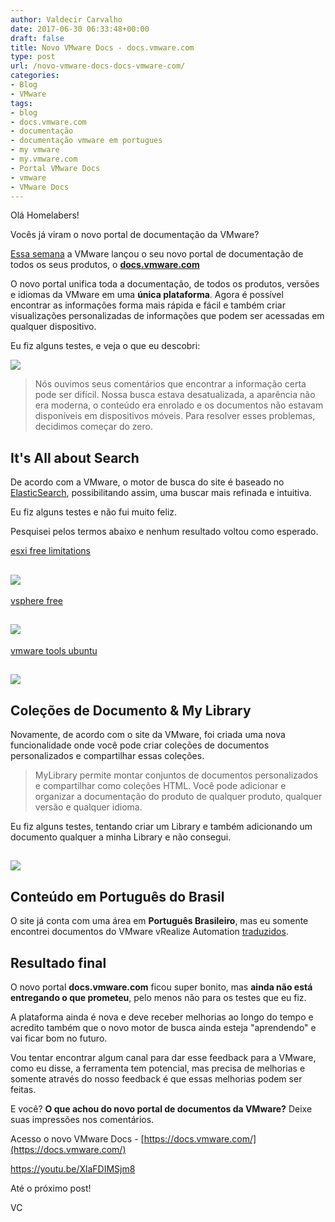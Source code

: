```yaml
---
author: Valdecir Carvalho
date: 2017-06-30 06:33:48+00:00
draft: false
title: Novo VMware Docs - docs.vmware.com
type: post
url: /novo-vmware-docs-docs-vmware-com/
categories:
- Blog
- VMware
tags:
- blog
- docs.vmware.com
- documentação
- documentação vmware em portugues
- my vmware
- my.vmware.com
- Portal VMware Docs
- vmware
- VMware Docs
---
```


Olá Homelabers!

Vocês já viram o novo portal de documentação da VMware?

[Essa semana](https://blogs.vmware.com/kb/2017/06/introducing-docs-vmware-com.html) a VMware lançou o seu novo portal de documentação de todos os seus produtos, o [**docs.vmware.com**](https://docs.vmware.com/)

O novo portal unifica toda a documentação, de todos os produtos, versões e idiomas da VMware em uma **única plataforma**. Agora é possível encontrar as informações forma mais rápida e fácil e também criar visualizações personalizadas de informações que podem ser acessadas em qualquer dispositivo.

Eu fiz alguns testes, e veja o que eu descobri:

![](/imagens/2017/06/portal-docs.vmware.com-1.jpg)






<blockquote>Nós ouvimos seus comentários que encontrar a informação certa pode ser difícil. Nossa busca estava desatualizada, a aparência não era moderna, o conteúdo era enrolado e os documentos não estavam disponíveis em dispositivos móveis. Para resolver esses problemas, decidimos começar do zero.</blockquote>





## It's All about Search



De acordo com a VMware, o motor de busca do site é baseado no [ElasticSearch](https://www.elastic.co/), possibilitando assim, uma buscar mais refinada e intuitiva.

Eu fiz alguns testes e não fui muito feliz.

Pesquisei pelos termos abaixo e nenhum resultado voltou como esperado.

[esxi free limitations](https://docs.vmware.com/en/search/#/esxi%20free%20limitations)



## ![](/imagens/2017/06/portal-docs.vmware.com-5.jpg)




[vsphere free](https://docs.vmware.com/en/search/#/vsphere%20free)



## ![](/imagens/2017/06/portal-docs.vmware.com-6.jpg)




[vmware tools ubuntu](https://docs.vmware.com/en/search/#/vmware%20tools%20ubuntu)



## ![](/imagens/2017/06/portal-docs.vmware.com-7.jpg)






## Coleções de Documento & My Library



Novamente, de acordo com o site da VMware, foi criada uma nova funcionalidade onde você pode criar coleções de documentos personalizados e compartilhar essas coleções.



<blockquote>MyLibrary permite montar conjuntos de documentos personalizados e compartilhar como coleções HTML. Você pode adicionar e organizar a documentação do produto de qualquer produto, qualquer versão e qualquer idioma.</blockquote>



Eu fiz alguns testes, tentando criar um Library e também adicionando um documento qualquer a minha Library e não consegui.



## ![](/imagens/2017/06/portal-docs.vmware.com-4.jpg)






## Conteúdo em Português do Brasil



O site já conta com uma área em **Português Brasileiro**, mas eu somente encontrei documentos do VMware vRealize Automation [traduzidos](https://docs.vmware.com/br/vRealize-Automation/index.html).



## Resultado final



O novo portal **docs.vmware.com** ficou super bonito, mas **ainda não está entregando o que prometeu**, pelo menos não para os testes que eu fiz.

A plataforma ainda é nova e deve receber melhorias ao longo do tempo e acredito também que o novo motor de busca ainda esteja "aprendendo" e vai ficar bom no futuro.

Vou tentar encontrar algum canal para dar esse feedback para a VMware, como eu disse, a ferramenta tem potencial, mas precisa de melhorias e somente através do nosso feedback é que essas melhorias podem ser feitas.

E você? **O que achou do novo portal de documentos da VMware?** Deixe suas impressões nos comentários.

Acesso o novo VMware Docs - [https://docs.vmware.com/](https://docs.vmware.com/)

https://youtu.be/XlaFDIMSjm8

Até o próximo post!

VC
